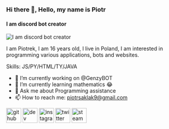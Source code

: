 ### Hi there 👋, Hello, my name is Piotr
#### I am discord bot creator
![I am discord bot creator](https://cdn.discordapp.com/attachments/963808462754701332/964202882222137434/lis.png)

I am Piotrek, I am 16 years old, I live in Poland, I am interested in programming various applications, bots and websites.

Skills: JS/PY/HTML/TY/JAVA

- 🔭 I’m currently working on @GenzyBOT
- 🌱 I’m currently learning mathematics 😂 
- 💬 Ask me about Programming assistance 
- 📫 How to reach me: piotrsaklak9@gmail.com 


[<img src='https://cdn.jsdelivr.net/npm/simple-icons@3.0.1/icons/github.svg' alt='github' height='40'>](https://github.com/https://github.com/Pjoter091)  [<img src='https://cdn.jsdelivr.net/npm/simple-icons@3.0.1/icons/dev-dot-to.svg' alt='dev' height='40'>](https://dev.to/https://dev.to/pjoter091)  [<img src='https://cdn.jsdelivr.net/npm/simple-icons@3.0.1/icons/instagram.svg' alt='instagram' height='40'>](https://www.instagram.com/https://www.instagram.com/xpioter_58//)  [<img src='https://cdn.jsdelivr.net/npm/simple-icons@3.0.1/icons/twitter.svg' alt='twitter' height='40'>](https://twitter.com/https://twitter.com/Pio992S)  [<img src='https://cdn.jsdelivr.net/npm/simple-icons@3.0.1/icons/steam.svg' alt='steam' height='40'>](https://steamcommunity.com/profiles/76561199194720477)  

